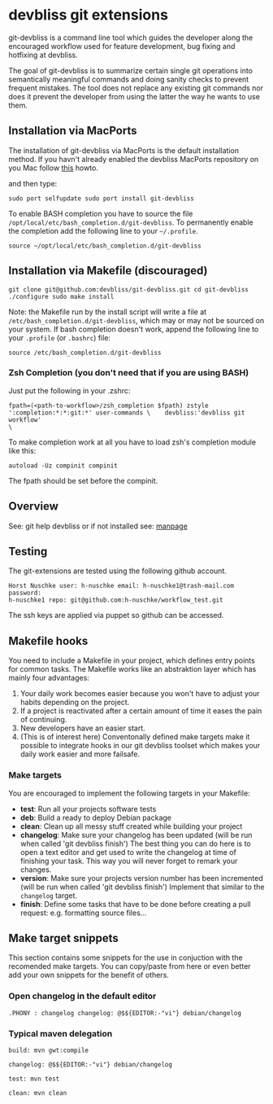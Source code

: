# devbliss git extensions

git-devbliss is a command line tool which guides the developer along the
encouraged workflow used for feature development, bug fixing and hotfixing at
devbliss.

The goal of git-devbliss is to summarize certain single git operations into
semantically meaningful commands and doing sanity checks to prevent frequent
mistakes.
The tool does not replace any existing git commands nor does it
prevent the developer from using the latter the way he wants to use them.

## Installation via MacPorts

The installation of git-devbliss via MacPorts is the default installation
method. If you havn't already enabled the devbliss MacPorts repository on you
Mac follow [this](https://github.com/devbliss/macports/blob/master/README.md)
howto.

and then type:

    sudo port selfupdate sudo port install git-devbliss

To enable BASH completion you have to source the file
`/opt/local/etc/bash_completion.d/git-devbliss`. To permanently enable the
completion add the following line to your `~/.profile`.

    source ~/opt/local/etc/bash_completion.d/git-devbliss

## Installation via Makefile (discouraged)

    git clone git@github.com:devbliss/git-devbliss.git cd git-devbliss
    ./configure sudo make install

Note: the Makefile run by the install script will write a file at
`/etc/bash_completion.d/git-devbliss`, which may or may not be sourced on your
system. If bash completion doesn't work, append the following line to your
`.profile` (or `.bashrc`) file:

    source /etc/bash_completion.d/git-devbliss

### Zsh Completion (you don't need that if you are using BASH)

Just put the following in your .zshrc:

    fpath=(<path-to-workflow>/zsh_completion $fpath) zstyle
    ':completion:*:*:git:*' user-commands \    devbliss:'devbliss git workflow'
    \


To make completion work at all you have to load zsh's completion module like
this:

    autoload -Uz compinit compinit

The fpath should be set before the compinit.

## Overview

See: git help devbliss or if not installed see:
[manpage](https://github.com/devbliss/git-devbliss/blob/master/man1/git-devbliss.1)

## Testing

The git-extensions are tested using the following github account.

    Horst Nuschke user: h-nuschke email: h-nuschke1@trash-mail.com password:
    h-nuschke1 repo: git@github.com:h-nuschke/workflow_test.git

The ssh keys are applied via puppet so github can be accessed.


## Makefile hooks

You need to include a Makefile in your project, which defines entry points for
common tasks. The Makefile works like an abstraktion layer which has mainly
four advantages:

 1. Your daily work becomes easier because you won't have to adjust your habits
    depending on the project.
 2. If a project is reactivated after a certain amount of time it eases the
    pain of continuing.
 3. New developers have an easier start.
 4. (This is of interest here) Conventonally defined make targets make it
    possible to integrate hooks in our git devbliss toolset which makes your
    daily work easier and more failsafe.

### Make targets

You are encouraged to implement the following targets in your Makefile:

- **test**: Run all your projects software tests
- **deb**: Build a ready to deploy Debian package
- **clean**: Clean up all messy stuff created while building your project
- **changelog**: Make sure your changelog has been updated (will be run when
  called 'git devbliss finish') The best thing you can do here is to open a
  text editor and get used to write the changelog at time of finishing your
  task. This way you will never forget to remark your changes.
- **version**: Make sure your projects version number has been incremented
  (will be run when called 'git devbliss finish') Implement that similar to the
  `changelog` target.
- **finish**: Define some tasks that have to be done before creating a pull
  request: e.g. formatting source files...

## Make target snippets

This section contains some snippets for the use in conjuction with the
recomended make targets. You can copy/paste from here or even better add your
own snippets for the benefit of others.

### Open changelog in the default editor

    .PHONY : changelog changelog: @$${EDITOR:-"vi"} debian/changelog


### Typical maven delegation

    build: mvn gwt:compile

    changelog: @$${EDITOR:-"vi"} debian/changelog

    test: mvn test

    clean: mvn clean
